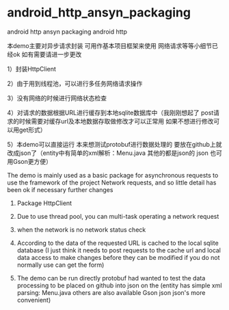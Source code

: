 android_http_ansyn_packaging
============================

android http ansyn packaging android http

本demo主要对异步请求封装 可用作基本项目框架来使用
网络请求等等小细节已经ok 如有需要请进一步更改

1）封装HttpClient

2）由于用到线程池，可以进行多任务网络请求操作

3）没有网络的时候进行网络状态检查

4）对请求的数据根据URL进行缓存到本地sqlite数据库中（我刚刚想起了 post请求的时候需要对缓存url及本地数据存取做修改才可以正常用 如果不想进行修改可以用get形式）

5）本demo可以直接运行 本来想测试protobuf进行数据处理的 要放在github上就改成json了（entity中有简单的xml解析：Menu.java 其他的都是json的 json 也可用Gson更方便）

The demo is mainly used as a basic package for asynchronous requests to use the framework of the project
Network requests, and so little detail has been ok if necessary further changes

1) Package HttpClient

2) Due to use thread pool, you can multi-task operating a network request

3) when the network is no network status check

4) According to the data of the requested URL is cached to the local sqlite database (I just think it needs to post requests to the cache url and local data access to make changes before they can be modified if you do not normally use can get the form)

5) The demo can be run directly protobuf had wanted to test the data processing to be placed on github into json on the (entity has simple xml parsing: Menu.java others are also available Gson json json's more convenient)